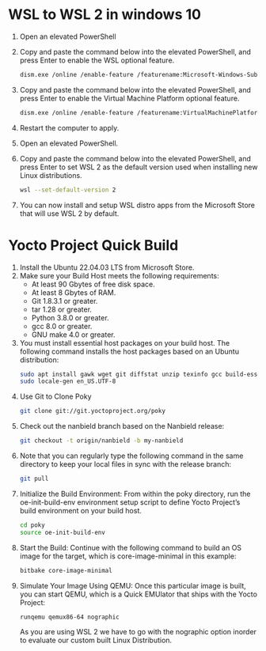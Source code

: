# WSL to WSL 2 in windows 10

1. Open an elevated PowerShell
2. Copy and paste the command below into the elevated PowerShell, and press Enter to enable the WSL optional feature.

   ```bash 
   dism.exe /online /enable-feature /featurename:Microsoft-Windows-Subsystem-Linux /all /norestart
   ```
3. Copy and paste the command below into the elevated PowerShell, and press Enter to enable the Virtual Machine Platform optional feature.
   ```bash 
   dism.exe /online /enable-feature /featurename:VirtualMachinePlatform /all /norestart
   ```
4. Restart the computer to apply.
5. Open an elevated PowerShell.
6. Copy and paste the command below into the elevated PowerShell, and press Enter to set WSL 2 as the default version used when installing new Linux distributions.
   ```bash 
   wsl --set-default-version 2
   ```
7. You can now install and setup WSL distro apps from the Microsoft Store that will use WSL 2 by default.


# Yocto Project Quick Build

1. Install the Ubuntu 22.04.03 LTS from Microsoft Store.
2. Make sure your Build Host meets the following requirements:
   * At least 90 Gbytes of free disk space.
   * At least 8 Gbytes of RAM.
   * Git 1.8.3.1 or greater.
   * tar 1.28 or greater.
   * Python 3.8.0 or greater.
   * gcc 8.0 or greater.
   * GNU make 4.0 or greater.
4. You must install essential host packages on your build host. The following command installs the host packages based on an Ubuntu distribution:
   ```bash
   sudo apt install gawk wget git diffstat unzip texinfo gcc build-essential chrpath socat cpio python3 python3-pip python3-pexpect xz-utils debianutils iputils-ping python3-git python3-jinja2 libegl1-mesa libsdl1.2-dev python3-subunit mesa-common-dev zstd liblz4-tool file locales libacl1
   sudo locale-gen en_US.UTF-8
   ```
5. Use Git to Clone Poky
   ```bash
   git clone git://git.yoctoproject.org/poky
   ```
6. Check out the nanbield branch based on the Nanbield release:
   ```bash
   git checkout -t origin/nanbield -b my-nanbield
   ```
7. Note that you can regularly type the following command in the same directory to keep your local files in sync with the release branch:
   ```bash
   git pull
   ```
8. Initialize the Build Environment: From within the poky directory, run the oe-init-build-env environment setup script to define Yocto Project’s build environment on your build host.
   ```bash
   cd poky
   source oe-init-build-env
   ```
9. Start the Build: Continue with the following command to build an OS image for the target, which is core-image-minimal in this example:
   ```bash
   bitbake core-image-minimal
   ```
10. Simulate Your Image Using QEMU: Once this particular image is built, you can start QEMU, which is a Quick EMUlator that ships with the Yocto Project:
    ```bash
    runqemu qemux86-64 nographic
    ```
    As you are using WSL 2 we have to go with the nographic option inorder to evaluate our custom built Linux Distribution.
